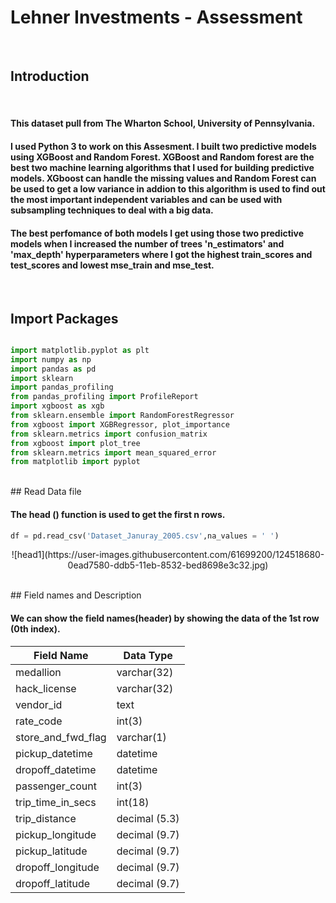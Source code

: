 

# Lehner Investments - Assessment
 

<br>

## Introduction 

<br>

#### This dataset pull from The Wharton School, University of Pennsylvania. 

#### I used Python 3 to work on this Assesment. I built two predictive models using XGBoost and Random Forest. XGBoost and Random forest are the best two machine learning algorithms that I used for building predictive models. XGboost can handle the missing values and Random Forest can be used to get a low variance in addion to this algorithm is used to find out the most important independent variables and can be used  with subsampling techniques to deal with a big data.   

#### The best perfomance of both models I get using those two predictive models when I increased the number of trees 'n_estimators' and 'max_depth' hyperparameters where I got the highest train_scores and test_scores and lowest mse_train and mse_test.  
 
<br>

## Import Packages 

```python

import matplotlib.pyplot as plt
import numpy as np
import pandas as pd
import sklearn
import pandas_profiling
from pandas_profiling import ProfileReport 
import xgboost as xgb
from sklearn.ensemble import RandomForestRegressor
from xgboost import XGBRegressor, plot_importance
from sklearn.metrics import confusion_matrix
from xgboost import plot_tree
from sklearn.metrics import mean_squared_error
from matplotlib import pyplot

```
<br>
## Read Data file

#### The head () function is used to get the first n rows.

```python
df = pd.read_csv('Dataset_Januray_2005.csv',na_values = ' ') 
```

<p align="center">
  ![head1](https://user-images.githubusercontent.com/61699200/124518680-0ead7580-ddb5-11eb-8532-bed8698e3c32.jpg)
</p>

<br>
## Field names and Description

#### We can show the field names(header) by showing the data of the 1st row (0th index).

|    Field Name  | Data Type |
| ------------- | --------------------- |
|medallion | varchar(32)|
|hack_license |varchar(32)|
|vendor_id|text|
|rate_code |int(3)|
|store_and_fwd_flag |varchar(1)|
|pickup_datetime |datetime|
|dropoff_datetime |datetime|
|passenger_count |int(3)|
|trip_time_in_secs|int(18)|
|trip_distance|decimal (5.3)|
|pickup_longitude|decimal (9.7)|
|pickup_latitude  |decimal (9.7)|
|dropoff_longitude |decimal (9.7)|
|dropoff_latitude |decimal (9.7)|




